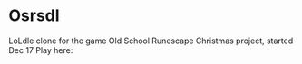 # Osrsdl
LoLdle clone for the game Old School Runescape
Christmas project, started Dec 17
Play here:
